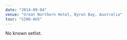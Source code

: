```yaml
---
date: "2014-09-04"
venue: "Great Northern Hotel, Byron Bay, Australia"
tour: "SINO-AUS"
---
```



No known setlist.
